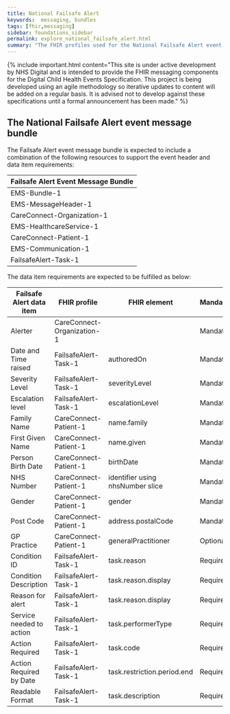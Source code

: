 ```yaml
---
title: National Failsafe Alert
keywords:  messaging, bundles
tags: [fhir,messaging]
sidebar: foundations_sidebar
permalink: explore_national_failsafe_alert.html
summary: "The FHIR profiles used for the National Failsafe Alert event message bundle"
---
```


{% include important.html content="This site is under active development by NHS Digital and is intended to provide the FHIR messaging components for the Digital Child Health Events Specification. This project is being developed using an agile methodology so iterative updates to content will be added on a regular basis. It is advised not to develop against these specifications until a formal announcement has been made." %}

## The National Failsafe Alert event message bundle ##

The Failsafe Alert event message bundle is expected to include a combination of the following resources to support the event header and data item requirements:

| Failsafe Alert Event Message Bundle       |
|-------------------------------------------|
| EMS-Bundle-1                              |
| EMS-MessageHeader-1                       |
| CareConnect-Organization-1                |
| EMS-HealthcareService-1                   |
| CareConnect-Patient-1                     |
| EMS-Communication-1                       |
| FailsafeAlert-Task-1                      |


The data item requirements are expected to be fulfilled as below:

| Failsafe Alert data item | FHIR profile               | FHIR element                     | Mandatory/Required/Optional |
|--------------------------|----------------------------|----------------------------------|-----------------------------|
| Alerter                  | CareConnect-Organization-1 |                                  | Mandatory                   |
| Date and Time raised     | FailsafeAlert-Task-1       | authoredOn                       | Mandatory                   |
| Severity Level           | FailsafeAlert-Task-1       | severityLevel                    | Mandatory                   |
| Escalation level         | FailsafeAlert-Task-1       | escalationLevel                  | Mandatory                   |
| Family Name              | CareConnect-Patient-1      | name.family                      | Mandatory                   |
| First Given Name         | CareConnect-Patient-1      | name.given                       | Mandatory                   |
| Person Birth Date        | CareConnect-Patient-1      | birthDate                        | Mandatory                   |
| NHS Number               | CareConnect-Patient-1      | identifier using nhsNumber slice | Mandatory                   |
| Gender                   | CareConnect-Patient-1      | gender                           | Mandatory                   |
| Post Code                | CareConnect-Patient-1      | address.postalCode               | Mandatory                   |
| GP Practice              | CareConnect-Patient-1      | generalPractitioner              | Optional                    |
| Condition ID             | FailsafeAlert-Task-1       | task.reason                      | Required                    |
| Condition Description    | FailsafeAlert-Task-1       | task.reason.display              | Required                    |
| Reason for alert         | FailsafeAlert-Task-1       | task.reason.display              | Required                    |
| Service needed to action | FailsafeAlert-Task-1       | task.performerType               | Required                    |
| Action Required          | FailsafeAlert-Task-1       | task.code                        | Required                    |
| Action Required by Date  | FailsafeAlert-Task-1       | task.restriction.period.end      | Required                    |
| Readable Format          | FailsafeAlert-Task-1       | task.description                 | Required                    |










